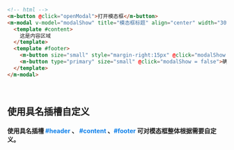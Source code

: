 <br />

```html
<!-- html -->
<m-button @click="openModal">打开模态框</m-button>
<m-modal v-model="modalShow" title="模态框标题" align="center" width="30%">
  <template #content>
    这是内容区域
  </template>
  <template #footer>
    <m-button size="small" style="margin-right:15px" @click="modalShow = false">取消</m-button>
    <m-button type="primary" size="small" @click="modalShow = false">确认</m-button>
  </template>
</m-modal>
```
<br/>

## 使用具名插槽自定义
#### 使用具名插槽 <font color=#0e80eb>**#header**</font> 、 <font color=#0e80eb>**#content**</font> 、<font color=#0e80eb>**#footer**</font> 可对模态框整体根据需要自定义。
<br/>
